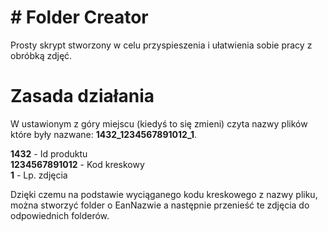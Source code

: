 # # Folder Creator

Prosty skrypt stworzony w celu przyspieszenia i ułatwienia sobie pracy z obróbką zdjęć.


# Zasada działania 
W ustawionym z góry miejscu (kiedyś to się zmieni) czyta nazwy plików które były nazwane: **1432_1234567891012_1**.<br/>


**1432** - Id produktu <br/>
**1234567891012** - Kod kreskowy <br/>
**1** - Lp. zdjęcia <br/>

Dzięki czemu na podstawie wyciąganego kodu kreskowego z nazwy pliku, można stworzyć folder o EanNazwie a następnie przenieść te zdjęcia do odpowiednich folderów. 
